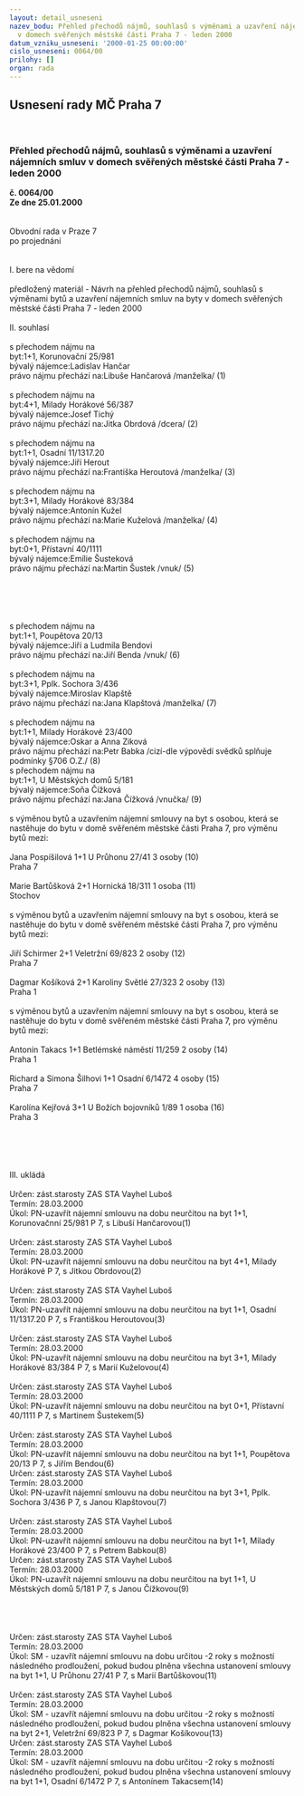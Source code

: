 ```yaml
---
layout: detail_usneseni
nazev_bodu: Přehled přechodů nájmů, souhlasů s výměnami a uzavření nájemních smluv
  v domech svěřených městské části Praha 7 - leden 2000
datum_vzniku_usneseni: '2000-01-25 00:00:00'
cislo_usneseni: 0064/00
prilohy: []
organ: rada
---
```

<div id="ucUsn_pList" class="usn">
	<span><h2>Usnesení rady MČ Praha 7 </h2>
<br></span><div class="standBody">
<span><h3>Přehled přechodů nájmů, souhlasů s výměnami a uzavření nájemních smluv v domech svěřených městské části Praha 7 - leden 2000</h3></span><div class="center">
		<strong>č. 0064/00</strong><br>
	</div>
<div class="center">
		<strong>Ze dne 25.01.2000</strong><br><br>
	</div>
<br>Obvodní rada v Praze 7<br>po projednání<br><br><br>I.	bere na vědomí<br><br> předložený materiál - Návrh na přehled přechodů nájmů, souhlasů s výměnami bytů a uzavření nájemních smluv na byty v domech svěřených městské části Praha 7 - leden 2000<br><br>II.	souhlasí <br><br>s přechodem nájmu na<br>byt:1+1, Korunovační 25/981<br>bývalý nájemce:Ladislav Hančar<br>právo nájmu přechází na:Libuše Hančarová /manželka/					(1)<br><br>s přechodem nájmu na		<br>byt:4+1, Milady Horákové 56/387<br>bývalý nájemce:Josef  Tichý<br>právo nájmu přechází na:Jitka Obrdová  /dcera/						(2)<br><br>s přechodem nájmu na<br>byt:1+1, Osadní 11/1317.20<br>bývalý nájemce:Jiří Herout<br>právo nájmu přechází na:Františka Heroutová /manželka/					(3)<br><br>s přechodem nájmu na<br>byt:3+1, Milady Horákové 83/384<br>bývalý nájemce:Antonín Kužel<br>právo nájmu přechází na:Marie Kuželová  /manželka/					(4)<br>	<br>s přechodem nájmu na<br>byt:0+1, Přístavní 40/1111<br>bývalý nájemce:Emílie Šusteková<br>právo nájmu přechází na:Martin Šustek /vnuk/						(5)<br><br><br><br><br><br>s přechodem nájmu na<br>byt:1+1, Poupětova 20/13<br>bývalý nájemce:Jiří a Ludmila Bendovi<br>právo nájmu přechází na:Jiří Benda /vnuk/   						(6)<br><br>s přechodem nájmu na<br>byt:3+1, Pplk. Sochora 3/436<br>bývalý nájemce:Miroslav Klapště<br>právo nájmu přechází na:Jana Klapštová /manželka/					(7)<br><br>s přechodem nájmu na<br>byt:1+1, Milady Horákové 23/400<br>bývalý nájemce:Oskar a Anna Ziková<br>právo nájmu přechází na:Petr Babka /cizí-dle výpovědí svědků splňuje podmínky §706 O.Z./														(8)<br>s přechodem nájmu na<br>byt:1+1, U Městských domů 5/181<br>bývalý nájemce:Soňa Čížková<br>právo nájmu přechází na:Jana Čížková /vnučka/						(9)<br><br>s výměnou bytů a uzavřením nájemní smlouvy na byt s osobou, která se nastěhuje do bytu v domě svěřeném městské části Praha 7, pro výměnu bytů mezi:<br><br>Jana Pospíšilová			1+1	U Průhonu 27/41		3 osoby  	(10)<br>						Praha 7<br><br>Marie Bartůšková      			2+1	Hornická 18/311 		1 osoba 	(11)<br>						Stochov<br><br>s výměnou bytů a uzavřením nájemní smlouvy na byt s osobou, která se nastěhuje do bytu v domě svěřeném městské části Praha 7, pro výměnu bytů mezi:<br><br>Jiří Schirmer    			2+1	Veletržní 69/823 		2 osoby  	(12)<br>						Praha 7<br><br>Dagmar Košíková			2+1	Karoliny Světlé 27/323	2 osoby  	(13)<br>						Praha 1<br><br>s výměnou bytů a uzavřením nájemní smlouvy na byt s osobou, která se nastěhuje do bytu v domě svěřeném městské části Praha 7, pro výměnu bytů mezi:<br><br>Antonín Takacs			1+1	Betlémské náměstí 11/259	2 osoby	(14)<br>						Praha 1<br><br>Richard a Simona Šilhovi		1+1	Osadní 6/1472			4 osoby	(15)<br>						Praha 7<br><br>Karolína Kejřová			3+1	U Božích bojovníků 1/89	1 osoba	(16)<br>						Praha 3<br><br><br><br><br><br>III.	ukládá <br><br> Určen:	zást.starosty	ZAS STA Vayhel Luboš<br>Termín: 28.03.2000<br>Úkol:	PN-uzavřít nájemní smlouvu na dobu neurčitou na byt 1+1, Korunovačnní 25/981 P 7, s Libuší Hančarovou(1)<br> <br> Určen:	zást.starosty	ZAS STA Vayhel Luboš<br>Termín: 28.03.2000<br>Úkol:	PN-uzavřít nájemní smlouvu na dobu neurčitou na byt 4+1, Milady Horákové P 7, s Jitkou Obrdovou(2)<br> <br> Určen:	zást.starosty	ZAS STA Vayhel Luboš<br>Termín: 28.03.2000<br>Úkol:	PN-uzavřít nájemní smlouvu na dobu neurčitou na byt 1+1, Osadní 11/1317.20 P 7, s Františkou Heroutovou(3)<br> <br> Určen:	zást.starosty	ZAS STA Vayhel Luboš<br>Termín: 28.03.2000<br>Úkol:	PN-uzavřít nájemní smlouvu na dobu neurčitou na byt 3+1, Milady Horákové 83/384 P 7, s Marií Kuželovou(4)<br> <br> Určen:	zást.starosty	ZAS STA Vayhel Luboš<br>Termín: 28.03.2000<br>Úkol:	PN-uzavřít nájemní smlouvu na dobu neurčitou na byt 0+1, Přístavní 40/1111 P 7, s Martinem Šustekem(5)<br> <br> Určen:	zást.starosty	ZAS STA Vayhel Luboš<br>Termín: 28.03.2000<br>Úkol:	PN-uzavřít nájemní smlouvu na dobu neurčitou na byt 1+1, Poupětova 20/13 P 7, s Jiřím Bendou(6)<br>  Určen:	zást.starosty	ZAS STA Vayhel Luboš<br>Termín: 28.03.2000<br>Úkol:	PN-uzavřít nájemní smlouvu na dobu neurčitou na byt 3+1, Pplk. Sochora 3/436 P 7, s Janou Klapštovou(7)<br> <br> Určen:	zást.starosty	ZAS STA Vayhel Luboš<br>Termín: 28.03.2000<br>Úkol:	PN-uzavřít nájemní smlouvu na dobu neurčitou na byt 1+1, Milady Horákové 23/400 P 7, s Petrem Babkou(8)<br>  Určen:	zást.starosty	ZAS STA Vayhel Luboš<br>Termín: 28.03.2000<br>Úkol:	PN-uzavřít nájemní smlouvu na dobu neurčitou na byt 1+1, U Městských domů 5/181 P 7, s Janou Čížkovou(9)<br> <br><br><br><br> Určen:	zást.starosty	ZAS STA Vayhel Luboš<br>Termín: 28.03.2000<br>Úkol:	SM - uzavřít nájemní smlouvu na dobu určitou -2 roky s možností následného prodloužení, pokud budou plněna všechna ustanovení smlouvy na byt 1+1, U Průhonu 27/41 P 7, s Marií Bartůškovou(11)<br> <br> Určen:	zást.starosty	ZAS STA Vayhel Luboš<br>Termín: 28.03.2000<br>Úkol:	SM - uzavřít nájemní smlouvu na dobu určitou -2 roky s možností následného prodloužení, pokud budou plněna všechna ustanovení smlouvy na byt  2+1, Veletržní 69/823 P 7, s Dagmar Košíkovou(13)<br>  Určen:	zást.starosty	ZAS STA Vayhel Luboš<br>Termín: 28.03.2000<br>Úkol:	SM - uzavřít nájemní smlouvu na dobu určitou -2 roky s možností následného prodloužení, pokud budou plněna všechna ustanovení smlouvy na byt  1+1, Osadní 6/1472 P 7, s Antonínem Takacsem(14)<br>
</div>
</div>
